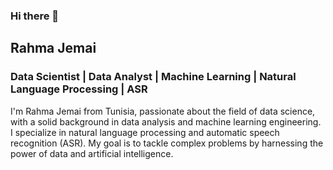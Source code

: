 ### Hi there 👋

## Rahma Jemai

### Data Scientist | Data Analyst | Machine Learning | Natural Language Processing | ASR

I'm Rahma Jemai from Tunisia, passionate about the field of data science, with a solid background in data analysis and machine learning engineering. I specialize in natural language processing and automatic speech recognition (ASR). My goal is to tackle complex problems by harnessing the power of data and artificial intelligence.


